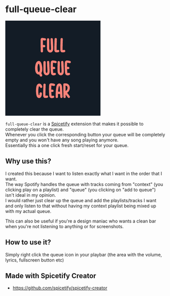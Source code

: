 # full-queue-clear

![preview](https://raw.githubusercontent.com/Resxt/Spicetify-Extensions/main/full-queue-clear/assets/preview.png)

`full-queue-clear` is a [Spicetify](https://spicetify.app/) extension that makes it possible to completely clear the queue.  
Whenever you click the corresponding button your queue will be completely empty and you won't have any song playing anymore.  
Essentially this a one click fresh start/reset for your queue.

## Why use this?

I created this because I want to listen exactly what I want in the order that I want.  
The way Spotify handles the queue with tracks coming from "context" (you clicking play on a playlist) and "queue" (you clicking on "add to queue") isn't ideal in my opinion.  
I would rather just clear up the queue and add the playlists/tracks I want and only listen to that without having my context playlist being mixed up with my actual queue.  

This can also be useful if you're a design maniac who wants a clean bar when you're not listening to anything or for screenshots.

## How to use it?

Simply right click the queue icon in your playbar (the area with the volume, lyrics, fullscreen button etc)

## Made with Spicetify Creator

- <https://github.com/spicetify/spicetify-creator>
